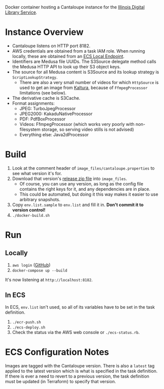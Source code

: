 Docker container hosting a Cantaloupe instance for the [Illinois Digital
Library Service](https://digital.library.illinois.edu/).

# Instance Overview

* Cantaloupe listens on HTTP port 8182.
* AWS credentials are obtained from a task IAM role. When running locally,
  these are obtained from an [ECS Local Endpoint](https://aws.amazon.com/blogs/compute/a-guide-to-locally-testing-containers-with-amazon-ecs-local-endpoints-and-docker-compose/).  
* Identifiers are Medusa file UUIDs. The S3Source delegate method calls the
  Medusa HTTP API to look up their S3 object keys.
* The source for all Medusa content is S3Source and its lookup strategy is
  `ScriptLookupStrategy`.
    * There are also a very small number of videos for which `HttpSource` is
      used to get an image from [Kaltura](https://mediaspace.illinois.edu),
      because of `FfmpegProcessor` limitations (see below).
* The derivative cache is S3Cache.
* Format assignments:
    * JPEG: TurboJpegProcessor
    * JPEG2000: KakaduNativeProcessor
    * PDF: PdfBoxProcessor
    * Videos: FfmpegProcessor (which works very poorly with non-filesystem
      storage, so serving video stills is not advised)
    * Everything else: Java2dProcessor

# Build

1. Look at the comment header of `image_files/cantaloupe.properties` to see
   what version it's for.
2. Download that version's
   [release zip file](https://github.com/medusa-project/cantaloupe/releases)
   into `image_files`.
    * Of course, you can use any version, as long as the config file contains
      the right keys for it, and any dependencies are in place.
    * This could be automated, but doing it this way makes it easier to use
      arbitrary snapshots.
3. Copy `env.list.sample` to `env.list` and fill it in. **Don't commit it to
   version control!**
4. `./docker-build.sh`

# Run

## Locally

1. `aws login` ([GitHub](https://github.com/techservicesillinois/awscli-login))
2. `docker-compose up --build`

It's now listening at `http://localhost:8182`.

## In ECS

In ECS, `env.list` isn't used, so all of its variables have to be set in
the task definition.

1. `./ecr-push.sh`
2. `./ecs-deploy.sh`
3. Check the status via the AWS web console or `./ecs-status.rb`.

# ECS Configuration Notes

Images are tagged with the Cantaloupe version. There is also a `latest` tag
applied to the latest version which is what is specified in the task
definition. If there is ever a need to revert to a previous version, the
task definition must be updated (in Terraform) to specify that version.

